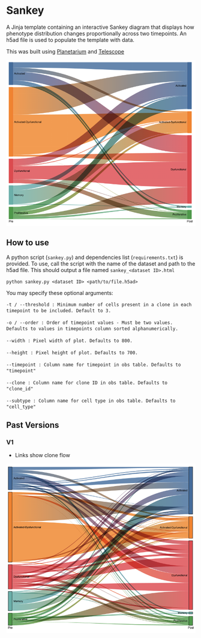 # Sankey

A Jinja template containing an interactive Sankey diagram that displays how phenotype distribution changes proportionally across two timepoints. An h5ad file is used to populate the template with data.

This was built using [Planetarium](https://github.com/shahcompbio/planetarium) and [Telescope](https://github.com/redpanda-cat/telescope)

![Sankey diagram example](demo_v2.png)

## How to use

A python script (`sankey.py`) and dependencies list (`requirements.txt`) is provided. To use, call the script with the name of the dataset and path to the h5ad file. This should output a file named `sankey_<dataset ID>.html`

```
python sankey.py <dataset ID> <path/to/file.h5ad> 
```

You may specify these optional arguments:

```
-t / --threshold : Minimum number of cells present in a clone in each timepoint to be included. Default to 3.

-o / --order : Order of timepoint values - Must be two values. Defaults to values in timepoints column sorted alphanumerically.

--width : Pixel width of plot. Defaults to 800.

--height : Pixel height of plot. Defaults to 700.

--timepoint : Column name for timepoint in obs table. Defaults to "timepoint"

--clone : Column name for clone ID in obs table. Defaults to "clone_id"

--subtype : Column name for cell type in obs table. Defaults to "cell_type"

```


## Past Versions

### V1

- Links show clone flow

![Sankey version 1 diagram](demo.png)